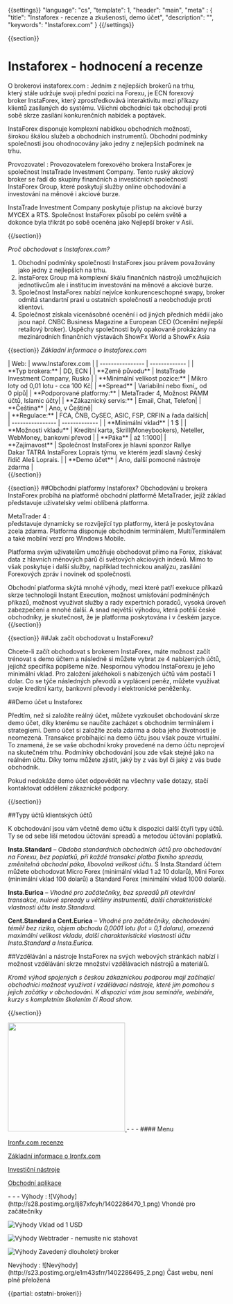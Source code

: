 {{settings}}
  "language": "cs",
  "template": 1,
  "header": "main",
  "meta" : {
    "title": "Instaforex - recenze a zkušenosti, demo účet",
    "description": "",
    "keywords": "Instaforex.com"
  }
{{/settings}}
<span itemprop="reviewRating" itemscope itemtype="http://schema.org/Rating">
  <meta itemprop="worstRating" content="1"/>
  <meta itemprop="ratingValue" content="80"/>
  <meta itemprop="bestRating" content="100"/>
</span>
<meta itemprop="itemreviewed" content="Instaforex.com">
<meta itemprop="author" content="ForexSrovnávač.cz">

<div class="row">
  <div class="col-md-9" role="main" markdown="1">

{{section}}

# Instaforex - hodnocení a recenze
<div class="row" style="width:92%">
  <div class="col-md-6" markdown="1">
O brokerovi instaforex.com
:    
Jedním z nejlepších brokerů na trhu, který stále udržuje svoji přední pozici na Forexu, je ECN forexový broker InstaForex, který zprostředkovává interaktivitu mezi příkazy klientů zasílaných do systému. Všichni obchodníci tak obchodují proti sobě skrze zasílání konkurenčních nabídek a poptávek. 

InstaForex disponuje komplexní nabídkou obchodních možností, širokou škálou služeb a obchodních instrumentů. Obchodní podmínky společnosti jsou ohodnocovány jako jedny z nejlepších podmínek na trhu.
  </div>
  <div class="col-md-6" markdown="1">
Provozovatel
:    
Provozovatelem forexového brokera InstaForex je společnost InstaTrade Investment Company. Tento ruský akciový broker se řadí do skupiny finančních a investičních společností InstaForex Group, které poskytují služby online obchodování a investování na měnové i akciové burze. 

InstaTrade Investment Company poskytuje přístup na akciové burzy MYCEX a RTS. Společnost InstaForex působí po celém světě a dokonce byla třikrát po sobě oceněna jako Nejlepší broker v Asii.


</div>
</div>
{{/section}}

*Proč obchodovat s Instaforex.com?*
  
  1. Obchodní podmínky společnosti InstaForex jsou právem považovány jako jedny z nejlepších na trhu. 
  2. InstaForex Group má komplexní škálu finančních nástrojů umožňujících jednotlivcům ale i institucím investování na měnové a akciové burze.
  3. Společnost InstaForex nabízí nejvíce konkurenceschopné swapy, broker odmítá standartní praxi u ostatních společností a neobchoduje proti klientovi.
  4. Společnost získala vícenásobné ocenění i od jiných předních médií jako jsou např. CNBC Business Magazine a European CEO (Ocenění nejlepší retailový broker). Úspěchy společnosti byly opakovaně prokázány na mezinárodních finančních výstavách ShowFx World a ShowFx Asia

{{section}}
*Základní informace o Instaforex.com*
<div class="row" style="width:92%">
  <div class="col-md-6" markdown="1">
| Web:     |   www.Instaforex.com |
| ---------------- | ------------- |
| **Typ brokera:**   | DD, ECN  |
| **Země původu**   | InstaTrade Investment Company, Rusko |
| **Minimální velikost pozice:** | Mikro loty od 0,01 lotu - cca 100 Kč|
| **Spread** | Variabilní nebo fixní,, od 0 pipů|
| **Podporované platformy:**  | MetaTrader 4, Možnost PAMM účtů, Islamic účty|
| **Zákaznický servis:**  | Email, Chat, Telefon|
| **Čeština**  | Ano, v Češtině|
  </div>
  <div class="col-md-6" markdown="1">
| **Regulace:**  | FCA, ČNB, CySEC, ASIC, FSP, CRFIN a řada dalších|
| ---------------- | ------------- |
| **Minimální vklad**  | 1 $ |
| **Možnosti vkladu**  | Kreditní karta, Skrill(Moneybookers), Neteller, WebMoney, bankovní převod |
| **Páka**  |  až 1:1000|
| **Zajímavost**  | Společnost InstaForex je hlavní sponzor Rallye Dakar TATRA InstaForex Loprais týmu, ve kterém jezdí slavný český řidič Aleš Loprais. |
| **Demo účet**  | Ano, další pomocné nástroje zdarma |


</div>
</div>
{{/section}}

{{section}}
##Obchodní platformy Instaforex?
Obchodování u brokera InstaForex probíhá na platformě obchodní platformě MetaTrader, jejíž základ představuje uživatelsky velmi oblíbená platforma. 

MetaTrader 4
:   
představuje dynamicky se rozvíjející typ platformy, která je poskytována zcela zdarma. Platforma disponuje obchodním terminálem, MultiTerminálem a také mobilní verzí pro Windows Mobile. 

Platforma svým uživatelům umožňuje obchodovat přímo na Forex, získávat data z hlavních měnových párů či světových akciových indexů. Mimo to však poskytuje i další služby, například technickou analýzu, zasílání Forexových zpráv i novinek od společnosti.

Obchodní platforma skýtá mnohé výhody, mezi které patří exekuce příkazů skrze technologii Instant Execution, možnost umísťování podmíněných příkazů, možnost využívat služby a rady expertních poradců, vysoká úroveň zabezpečení a mnohé další. A snad největší výhodou, která potěší české obchodníky, je skutečnost, že je platforma poskytována i v českém jazyce.
{{/section}}


{{section}}
##Jak začít obchodovat u InstaForexu?
  
Chcete-li začít obchodovat s brokerem InstaForex, máte možnost začít trénovat s demo účtem a následně si můžete vybrat ze 4 nabízených účtů, jejichž specifika popíšeme níže. Nespornou výhodou InstaForexu je jeho minimální vklad. Pro založení jakéhokoli s nabízených účtů vám postačí 1 dolar. Co se týče následných převodů a vyplácení peněz, můžete využívat svoje kreditní karty, bankovní převody i elektronické peněženky.

##Demo účet u Instaforex

Předtím, než si založíte reálný účet, můžete vyzkoušet obchodování skrze demo účet, díky kterému se naučíte zacházet s obchodním terminálem i strategiemi. Demo účet si založíte zcela zdarma a doba jeho životnosti je neomezená. Transakce probíhající na demo účtu jsou však pouze virtuální. To znamená, že se vaše obchodní kroky provedené na demo účtu neprojeví na skutečném trhu. Podmínky obchodování jsou zde však stejné jako na reálném účtu. Díky tomu můžete zjistit, jaký by z vás byl či jaký z vás bude obchodník.

Pokud nedokáže demo účet odpovědět na všechny vaše dotazy, stačí kontaktovat oddělení zákaznické podpory. 


{{/section}}

##Typy účtů klientských účtů

K obchodování jsou vám včetně demo účtu k dispozici další čtyři typy účtů. Ty se od sebe liší metodou účtování spreadů a metodou účtování poplatků.

**Insta.Standard** – *Obdoba standardních obchodních účtů pro obchodování na Forexu, bez poplatků, při každé transakci platba fixního spreadu, změnitelná obchodní páka, libovolná velikost účtu.*
S Insta.Standard účtem můžete obchodovat Micro Forex (minimální vklad 1 až 10 dolarů), Mini Forex (minimální vklad 100 dolarů) a Standard Forex (minimální vklad 1000 dolarů).

**Insta.Eurica** – *Vhodné pro začátečníky, bez spreadů při otevírání transakce, nulové spready u většiny instrumentů, další charakteristické vlastnosti účtu Insta.Standard.*

**Cent.Standard a Cent.Eurica** – *Vhodné pro začátečníky, obchodování téměř bez rizika, objem obchodu 0,0001 lotu (lot = 0,1 dolaru), omezená maximální velikost vkladu, další charakteristické vlastnosti účtu Insta.Standard a Insta.Eurica.*


##Vzdělávání a nástroje
InstaForex na svých webových stránkách nabízí i možnost vzdělávání skrze množství vzdělávacích nástrojů a materiálů.

*Kromě výhod spojených s českou zákaznickou podporou mají začínající obchodníci možnost využívat i vzdělávací nástroje, které jim pomohou s jejich začátky v obchodování. K dispozici vám jsou semináře, webináře, kurzy s kompletním školením či Road show.*





{{/section}}


</div>
<div class="col-md-3" markdown="1">
<!--<div class="well" markdown="1" style="margin-top: 2.5em">
  
</div>-->
<div class="container-fluid" markdown="1">

<a href="http://serv.markets.com/promoRedirect?key=ej0xMzk2NjkyMiZsPTEzOTExNTM0JnA9MTAxNjA%3D" rel="nofollow" target="_blank">
 <img src="http://serv.markets.com/promoLoadDisplay?key=ej0xMzk2NjkyMiZsPTEzOTExNTM0JnA9MTAxNjA%3D" width="270" height="250"/>
</a>
- - -
#### Menu

[Ironfx.com recenze](http://forexsrovnavac.cz/instaforex#section-1)

[Základní informace o Ironfx.com](http://forexsrovnavac.cz/instaforex#section-2)

[Investiční nástroje](http://forexsrovnavac.cz/instaforex#section-3)

[Obchodní aplikace](http://forexsrovnavac.cz/instaforex#section-4)


</div>
<div class="container-fluid" markdown="1">

</div>
<div class="container-fluid" markdown="1">
- - -
Výhody
:   
![Výhody](http://s28.postimg.org/lj87xfcyh/1402286470_1.png)     Vhondé pro začátečníky

![Výhody](http://s28.postimg.org/lj87xfcyh/1402286470_1.png)     Vklad od 1 USD

![Výhody](http://s28.postimg.org/lj87xfcyh/1402286470_1.png)     Webtrader - nemusíte nic stahovat

![Výhody](http://s28.postimg.org/lj87xfcyh/1402286470_1.png)     Zavedený dlouholetý broker

</div>
<div class="container-fluid" markdown="1">
Nevýhody
:   
![Nevýhody](http://s23.postimg.org/e1m43sfrr/1402286495_2.png)     Část webu, není plně přeložená

</div>
</div>
</div>

{{partial: ostatni-brokeri}}